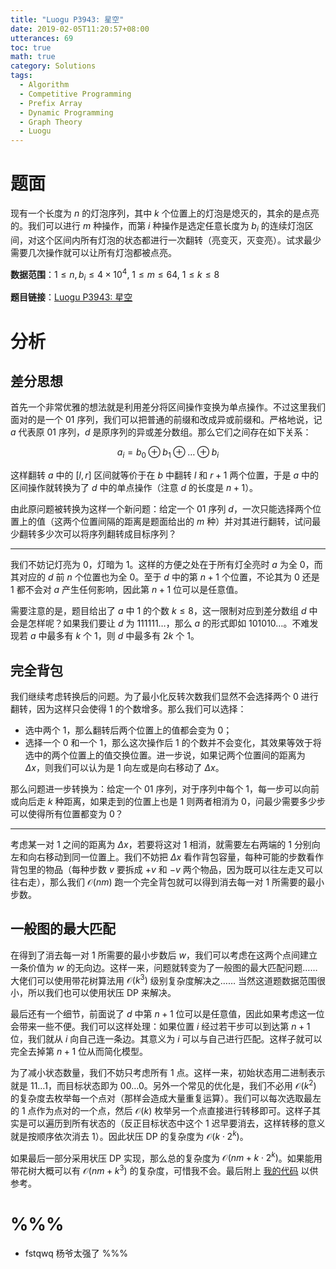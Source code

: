 ```yaml
---
title: "Luogu P3943: 星空"
date: 2019-02-05T11:20:57+08:00
utterances: 69
toc: true
math: true
category: Solutions
tags:
  - Algorithm
  - Competitive Programming
  - Prefix Array
  - Dynamic Programming
  - Graph Theory
  - Luogu
---
```


# 题面

现有一个长度为 $n$ 的灯泡序列，其中 $k$ 个位置上的灯泡是熄灭的，其余的是点亮的。我们可以进行 $m$ 种操作，而第 $i$ 种操作是选定任意长度为 $b_i$ 的连续灯泡区间，对这个区间内所有灯泡的状态都进行一次翻转（亮变灭，灭变亮）。试求最少需要几次操作就可以让所有灯泡都被点亮。

**数据范围**：$1 \le n, b_i \le 4 \times 10^4, \ 1 \le m \le 64, \ 1 \le k \le 8$

**题目链接**：[Luogu P3943: 星空](https://www.luogu.org/problemnew/show/P3943)

# 分析

## 差分思想

首先一个非常优雅的想法就是利用差分将区间操作变换为单点操作。不过这里我们面对的是一个 $01$ 序列，我们可以把普通的前缀和改成异或前缀和。严格地说，记 $a$ 代表原 $01$ 序列，$d$ 是原序列的异或差分数组。那么它们之间存在如下关系：

$$
a_i = b_0 \oplus b_1 \oplus \dots \oplus b_i
$$

这样翻转 $a$ 中的 $[l, r]$ 区间就等价于在 $b$ 中翻转 $l$ 和 $r + 1$ 两个位置，于是 $a$ 中的区间操作就转换为了 $d$ 中的单点操作（注意 $d$ 的长度是 $n + 1$）。

由此原问题被转换为这样一个新问题：给定一个 $01$ 序列 $d$，一次只能选择两个位置上的值（这两个位置间隔的距离是题面给出的 $m$ 种）并对其进行翻转，试问最少翻转多少次可以将序列翻转成目标序列？

---

我们不妨记灯亮为 $0$，灯暗为 $1$。这样的方便之处在于所有灯全亮时 $a$ 为全 $0$，而其对应的 $d$ 前 $n$ 个位置也为全 $0$。至于 $d$ 中的第 $n + 1$ 个位置，不论其为 $0$ 还是 $1$ 都不会对 $a$ 产生任何影响，因此第 $n + 1$ 位可以是任意值。

需要注意的是，题目给出了 $a$ 中 $1$ 的个数 $k \le 8$，这一限制对应到差分数组 $d$ 中会是怎样呢？如果我们要让 $d$ 为 $111111\dots$，那么 $a$ 的形式即如 $101010\dots$。不难发现若 $a$ 中最多有 $k$ 个 $1$，则 $d$ 中最多有 $2k$ 个 $1$。

## 完全背包

我们继续考虑转换后的问题。为了最小化反转次数我们显然不会选择两个 $0$ 进行翻转，因为这样只会使得 $1$ 的个数增多。那么我们可以选择：

- 选中两个 $1$，那么翻转后两个位置上的值都会变为 $0$；
- 选择一个 $0$ 和一个 $1$，那么这次操作后 $1$ 的个数并不会变化，其效果等效于将选中的两个位置上的值交换位置。进一步说，如果记两个位置间的距离为 $\Delta{x}$，则我们可以认为是 $1$ 向左或是向右移动了 $\Delta{x}$。

那么问题进一步转换为：给定一个 $01$ 序列，对于序列中每个 $1$，每一步可以向前或向后走 $k$ 种距离，如果走到的位置上也是 $1$ 则两者相消为 $0$，问最少需要多少步可以使得所有位置都变为 $0$？

---

考虑某一对 $1$ 之间的距离为 $\Delta{x}$，若要将这对 $1$ 相消，就需要左右两端的 $1$ 分别向左和向右移动到同一位置上。我们不妨把 $\Delta{x}$ 看作背包容量，每种可能的步数看作背包里的物品（每种步数 $v$ 要拆成 $+v$ 和 $-v$ 两个物品，因为既可以往左走又可以往右走），那么我们 $\mathcal{O}(nm)$ 跑一个完全背包就可以得到消去每一对 $1$ 所需要的最小步数。

## 一般图的最大匹配

在得到了消去每一对 $1$ 所需要的最小步数后 $w$，我们可以考虑在这两个点间建立一条价值为 $w$ 的无向边。这样一来，问题就转变为了一般图的最大匹配问题…… 大佬们可以使用带花树算法用 $\mathcal{O}(k^3)$ 级别复杂度解决之…… 当然这道题数据范围很小，所以我们也可以使用状压 DP 来解决。

最后还有一个细节，前面说了 $d$ 中第 $n + 1$ 位可以是任意值，因此如果考虑这一位会带来一些不便。我们可以这样处理：如果位置 $i$ 经过若干步可以到达第 $n + 1$ 位，我们就从 $i$ 向自己连一条边。其意义为 $i$ 可以与自己进行匹配。这样子就可以完全去掉第 $n + 1$ 位从而简化模型。

为了减小状态数量，我们不妨只考虑所有 $1$ 点。这样一来，初始状态用二进制表示就是 $11\dots1$，而目标状态即为 $00\dots0$。另外一个常见的优化是，我们不必用 $\mathcal{O}(k^2)$ 的复杂度去枚举每一个点对（那样会造成大量重复运算）。我们可以每次选取最左的 $1$ 点作为点对的一个点，然后 $\mathcal{O}(k)$ 枚举另一个点直接进行转移即可。这样子其实是可以遍历到所有状态的（反正目标状态中这个 $1$ 迟早要消去，这样转移的意义就是按顺序依次消去 $1$）。因此状压 DP 的复杂度为 $\mathcal{O}(k \cdot 2^k)$。

如果最后一部分采用状压 DP 实现，那么总的复杂度为 $\mathcal{O}(nm + k \cdot 2^k)$。如果能用带花树大概可以有 $\mathcal{O}(nm + k^3)$ 的复杂度，可惜我不会。最后附上 [我的代码](https://github.com/codgician/Competitive-Programming/blob/master/Luogu/P3943/dp_state_compression.cpp) 以供参考。

# %%%

- fstqwq 杨爷太强了 %%%